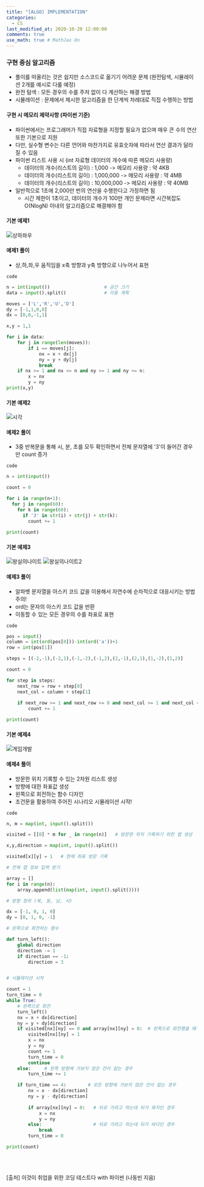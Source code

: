 ```yaml
---
title: "[ALGO] IMPLEMENTATION"
categories: 
  - CS
last_modified_at: 2020-10-20 12:00:00
comments: true
use_math: true # MathJax On
---
```


### 구현 중심 알고리즘

- 풀이를 떠올리는 것은 쉽지만 소스코드로 옮기기 어려운 문제 (완전탐색, 시뮬레이션 2개를 예시로 다룰 예정)
- 완전 탐색 : 모든 경우의 수를 주저 없이 다 계산하는 해결 방법
- 시뮬레이션 : 문제에서 제시한 알고리즘을 한 단계씩 차례대로 직접 수행하는 방법

#### 구현 시 메모리 제약사항 (파이썬 기준)
- 파이썬에서는 프로그래머가 직접 자료형을 지정할 필요가 없으며 매우 큰 수의 연산 또한 기본으로 지원
- 다만, 실수형 변수는 다른 언어와 마찬가지로 유효숫자에 따라서 연산 결과가 달라질 수 있음
- 파이썬 리스트 사용 시 (int 자료형 데이터의 개수에 따른 메모리 사용량)
  - 데이터의 개수(리스트의 길이) : 1,000        -> 메모리 사용량 : 약 4KB
  - 데이터의 개수(리스트의 길이) : 1,000,000    -> 메모리 사용량 : 약 4MB
  - 데이터의 개수(리스트의 길이) : 10,000,000   -> 메모리 사용량 : 약 40MB
- 일반적으로 1초에 2,000만 번의 연산을 수행한다고 가정하면 됨
  - 시간 제한이 1초이고, 데이터의 개수가 100만 개인 문제라면 시간복잡도 O(NlogN) 이내의 알고리즘으로 해결해야 함
  
#### 기본 예제1
![상하좌우](https://user-images.githubusercontent.com/62474292/100416920-feb51100-30c2-11eb-81af-461f82fb65fb.JPG)
  
#### 예제1 풀이
- 상,하,좌,우 움직임을 x축 방향과 y축 방향으로 나누어서 표현

`code`
```py
n = int(input())                    # 공간 크기
data = input().split()              # 이동 계획

moves = ['L','R','U','D']
dy = [-1,1,0,0]
dx = [0,0,-1,1]

x,y = 1,1

for i in data:
    for j in range(len(moves)):
        if i == moves[j]:
            nx = x + dx[j]
            ny = y + dy[j]
            break
    if nx >= 1 and nx <= n and ny >= 1 and ny <= n:
        x = nx
        y = ny
print(x,y)
```

#### 기본 예제2
![시각](https://user-images.githubusercontent.com/62474292/100416927-01b00180-30c3-11eb-8cab-294e26c4ea42.JPG)

#### 예제2 풀이
- 3중 반복문을 통해 시, 분, 초를 모두 확인하면서 전체 문자열에 '3'이 들어간 경우만 count 증가

`code`
```py
n = int(input())

count = 0

for i in range(n+1):
  for j in range(60):
    for k in range(60):
      if '3' in str(i) + str(j) + str(k):
        count += 1
        
print(count)
```

#### 기본 예제3
![왕실의나이트](https://user-images.githubusercontent.com/62474292/100419056-15f5fd80-30c7-11eb-9514-f727c84f44e5.JPG)
![왕실의나이트2](https://user-images.githubusercontent.com/62474292/100419059-18f0ee00-30c7-11eb-8148-d64c732677e1.JPG)

#### 예제3 풀이
- 알파벳 문자열을 아스키 코드 값을 이용해서 자연수에 순차적으로 대응시키는 방법 주의!
- ord는 문자의 아스키 코드 값을 반환
- 이동할 수 있는 모든 경우의 수를 좌표로 표현

`code`
```py
pos = input()
column = int(ord(pos[0]))-int(ord('a'))+1
row = int(pos[1])

steps = [(-2,-1),(-2,1),(-1,-2),(-1,2),(2,-1),(2,1),(1,-2),(1,2)]

count = 0

for step in steps:
	next_row = row + step[0]
	next_col = column + step[1]
	
	if next_row >= 1 and next_row <= 8 and next_col >= 1 and next_col <= 8:
		count += 1

print(count)
```

#### 기본 예제4
![게임개발](https://user-images.githubusercontent.com/62474292/100419350-bb10d600-30c7-11eb-9081-998cf1d84ad4.JPG)

#### 예제4 풀이
- 방문한 위치 기록할 수 있는 2차원 리스트 생성
- 방향에 대한 좌표값 생성
- 왼쪽으로 회전하는 함수 디자인
- 조건문을 활용하여 주어진 시나리오 시뮬레이션 시작!

`code`
```py
n, m = map(int, input().split())

visited = [[0] * m for _ in range(n)]	# 방문한 위치 기록하기 위한 맵 생성

x,y,direction = map(int, input().split())

visited[x][y] = 1	# 현재 좌표 방문 기록

# 전체 맵 정보 입력 받기

array = []
for i in range(n):
	array.append(list(map(int, input().split())))

# 방향 정의 (북, 동, 남, 서)

dx = [-1, 0, 1, 0]
dy = [0, 1, 0, -1]

# 왼쪽으로 회전하는 함수

def turn_left():
	global direction
	direction -= 1
	if direction == -1:
		direction = 3


# 시뮬레이션 시작

count = 1	
turn_time = 0
while True:
	# 왼쪽으로 회전
	turn_left()
	nx = x + dx[direction]
	ny = y + dy[direction]
	if visited[nx][ny] == 0 and array[nx][ny] = 0: 	# 왼쪽으로 회전했을 때 가보지 않았으면서 + 육지인 곳 존재하는 경우
		visited[nx][ny] = 1
		x = nx
		y = ny
		count += 1
		turn_time = 0
		continue
	else:     # 왼쪽 방향에 가보지 않은 칸이 없는 경우
		turn_time += 1

	if turn_time == 4:        # 모든 방향에 가보지 않은 칸이 없는 경우
		nx = x - dx[direction]
		ny = y - dy[direction]
		
		if array[nx][ny] = 0:   # 뒤로 가려고 하는데 뒤가 육지인 경우
			x = nx
			y = ny
		else:                   # 뒤로 가려고 하는데 뒤가 바다인 경우
			break
		turn_time = 0

print(count)
```
<br><br>

[출처] 이것이 취업을 위한 코딩 테스트다 with 파이썬 (나동빈 지음)
